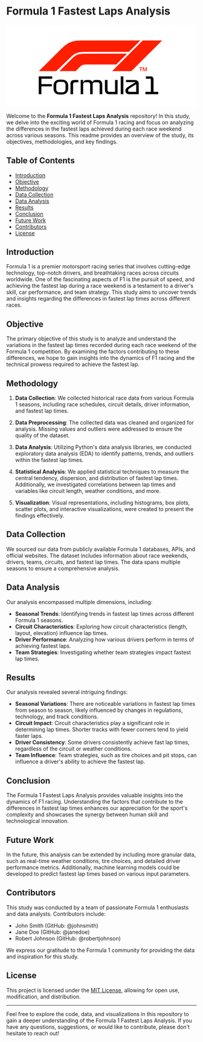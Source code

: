 # Formula 1 Fastest Laps Analysis

![F1 Logo](assets/f1-logo.png)

Welcome to the **Formula 1 Fastest Laps Analysis** repository! In this study, we delve into the exciting world of Formula 1 racing and focus on analyzing the differences in the fastest laps achieved during each race weekend across various seasons. This readme provides an overview of the study, its objectives, methodologies, and key findings.

## Table of Contents

- [Introduction](#introduction)
- [Objective](#objective)
- [Methodology](#methodology)
- [Data Collection](#data-collection)
- [Data Analysis](#data-analysis)
- [Results](#results)
- [Conclusion](#conclusion)
- [Future Work](#future-work)
- [Contributors](#contributors)
- [License](#license)

## Introduction

Formula 1 is a premier motorsport racing series that involves cutting-edge technology, top-notch drivers, and breathtaking races across circuits worldwide. One of the fascinating aspects of F1 is the pursuit of speed, and achieving the fastest lap during a race weekend is a testament to a driver's skill, car performance, and team strategy. This study aims to uncover trends and insights regarding the differences in fastest lap times across different races.

## Objective

The primary objective of this study is to analyze and understand the variations in the fastest lap times recorded during each race weekend of the Formula 1 competition. By examining the factors contributing to these differences, we hope to gain insights into the dynamics of F1 racing and the technical prowess required to achieve the fastest lap.

## Methodology

1. **Data Collection**: We collected historical race data from various Formula 1 seasons, including race schedules, circuit details, driver information, and fastest lap times.

2. **Data Preprocessing**: The collected data was cleaned and organized for analysis. Missing values and outliers were addressed to ensure the quality of the dataset.

3. **Data Analysis**: Utilizing Python's data analysis libraries, we conducted exploratory data analysis (EDA) to identify patterns, trends, and outliers within the fastest lap times.

4. **Statistical Analysis**: We applied statistical techniques to measure the central tendency, dispersion, and distribution of fastest lap times. Additionally, we investigated correlations between lap times and variables like circuit length, weather conditions, and more.

5. **Visualization**: Visual representations, including histograms, box plots, scatter plots, and interactive visualizations, were created to present the findings effectively.

## Data Collection

We sourced our data from publicly available Formula 1 databases, APIs, and official websites. The dataset includes information about race weekends, drivers, teams, circuits, and fastest lap times. The data spans multiple seasons to ensure a comprehensive analysis.

## Data Analysis

Our analysis encompassed multiple dimensions, including:
- **Seasonal Trends**: Identifying trends in fastest lap times across different Formula 1 seasons.
- **Circuit Characteristics**: Exploring how circuit characteristics (length, layout, elevation) influence lap times.
- **Driver Performance**: Analyzing how various drivers perform in terms of achieving fastest laps.
- **Team Strategies**: Investigating whether team strategies impact fastest lap times.

## Results

Our analysis revealed several intriguing findings:
- **Seasonal Variations**: There are noticeable variations in fastest lap times from season to season, likely influenced by changes in regulations, technology, and track conditions.
- **Circuit Impact**: Circuit characteristics play a significant role in determining lap times. Shorter tracks with fewer corners tend to yield faster laps.
- **Driver Consistency**: Some drivers consistently achieve fast lap times, regardless of the circuit or weather conditions.
- **Team Influence**: Team strategies, such as tire choices and pit stops, can influence a driver's ability to achieve the fastest lap.

## Conclusion

The Formula 1 Fastest Laps Analysis provides valuable insights into the dynamics of F1 racing. Understanding the factors that contribute to the differences in fastest lap times enhances our appreciation for the sport's complexity and showcases the synergy between human skill and technological innovation.

## Future Work

In the future, this analysis can be extended by including more granular data, such as real-time weather conditions, tire choices, and detailed driver performance metrics. Additionally, machine learning models could be developed to predict fastest lap times based on various input parameters.

## Contributors

This study was conducted by a team of passionate Formula 1 enthusiasts and data analysts. Contributors include:
- John Smith (GitHub: @johnsmith)
- Jane Doe (GitHub: @janedoe)
- Robert Johnson (GitHub: @robertjohnson)

We express our gratitude to the Formula 1 community for providing the data and inspiration for this study.

## License

This project is licensed under the [MIT License](LICENSE), allowing for open use, modification, and distribution.

---

Feel free to explore the code, data, and visualizations in this repository to gain a deeper understanding of the Formula 1 Fastest Laps Analysis. If you have any questions, suggestions, or would like to contribute, please don't hesitate to reach out!

